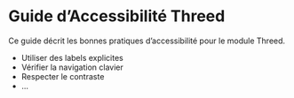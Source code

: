 # Guide d’Accessibilité Threed

Ce guide décrit les bonnes pratiques d’accessibilité pour le module Threed.

- Utiliser des labels explicites
- Vérifier la navigation clavier
- Respecter le contraste
- ...
